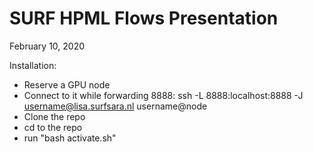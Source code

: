 # SURF HPML Flows Presentation
February 10, 2020

Installation:
- Reserve a GPU node
- Connect to it while forwarding 8888: ssh -L 8888:localhost:8888 -J username@lisa.surfsara.nl username@node
- Clone the repo
- cd to the repo
- run "bash activate.sh"
